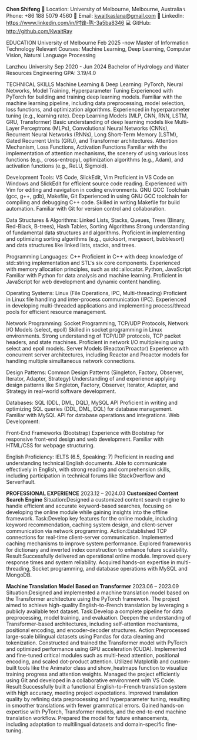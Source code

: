 **Chen Shifeng**
📍 Location: University of Melbourne, Melbourne, Australia
📞 Phone: +86 188 5079 4560
📧 Email: kwaitkaslana@gmail.com
🔗 LinkedIn: https://www.linkedin.com/in/时锋-陈-3a5ba8346
💻 GitHub: http://github.com/KwaitRay

EDUCATION
University of Melbourne  Feb 2025 -now
Master of Information Technology
Relevant Courses: Machine Learning, Deep Learning, Computer Vision, Natural Language Processing

Lanzhou University                Sep 2020 - Jun 2024
Bachelor of Hydrology and Water Resources Engineering
GPA: 3.19/4.0

TECHNICAL SKILLS
Machine Learning & Deep Learning:
PyTorch, Neural Networks, Model Training, Hyperparameter Tuning
Experienced with PyTorch for building and training deep learning models. Familiar with the machine learning pipeline, including data preprocessing, model selection, loss functions, and optimization algorithms. Experienced in hyperparameter tuning (e.g., learning rate).
Deep Learning Models (MLP, CNN, RNN, LSTM, GRU, Transformer)
Basic understanding of deep learning models like Multi-Layer Perceptrons (MLPs), Convolutional Neural Networks (CNNs), Recurrent Neural Networks (RNNs), Long Short-Term Memory (LSTM), Gated Recurrent Units (GRU), and Transformer architectures.
Attention Mechanism, Loss Functions, Activation Functions
Familiar with the implementation of attention mechanisms, the scenery of using various loss functions (e.g., cross-entropy), optimization algorithms (e.g., Adam), and activation functions (e.g., ReLU, Sigmoid).

Development Tools:
VS Code, SlickEdit, Vim
Proficient in VS Code on Windows and SlickEdit for efficient source code reading. Experienced with Vim for editing and navigation in coding environments.
GNU GCC Toolchain (gcc, g++, gdb), Makefile, Git
Experienced in using GNU GCC toolchain for compiling and debugging C++ code. Skilled in writing Makefile for build automation. Familiar with Git for version control and collaboration.

Data Structures & Algorithms:
Linked Lists, Stacks, Queues, Trees (Binary, Red-Black, B-trees), Hash Tables, Sorting Algorithms
Strong understanding of fundamental data structures and algorithms. Proficient in implementing and optimizing sorting algorithms (e.g., quicksort, mergesort, bubblesort) and data structures like linked lists, stacks, and trees.

Programming Languages:
C++
Proficient in C++ with deep knowledge of std::string implementation and STL's six core components. Experienced with memory allocation principles, such as std::allocator.
Python, JavaScript
Familiar with Python for data analysis and machine learning. Proficient in JavaScript for web development and dynamic content handling.

Operating Systems:
Linux (File Operations, IPC, Multi-threading)
Proficient in Linux file handling and inter-process communication (IPC). Experienced in developing multi-threaded applications and implementing process/thread pools for efficient resource management.

Network Programming:
Socket Programming, TCP/UDP Protocols, Network I/O Models (select, epoll)
Skilled in socket programming in Linux environments. Strong understanding of TCP/UDP protocols, TCP packet headers, and state machines. Proficient in network I/O multiplexing using select and epoll models.
Server Models (Reactor/Proactor)
Experience with concurrent server architectures, including Reactor and Proactor models for handling multiple simultaneous network connections.

Design Patterns:
Common Design Patterns (Singleton, Factory, Observer, Iterator, Adapter, Strategy)
Understanding of and experience applying design patterns like Singleton, Factory, Observer, Iterator, Adapter, and Strategy in real-world software development.

Databases:
SQL (DDL, DML, DQL), MySQL API
Proficient in writing and optimizing SQL queries (DDL, DML, DQL) for database management. Familiar with MySQL API for database operations and integrations.
Web Development:

Front-End Frameworks (Bootstrap)
Experience with Bootstrap for responsive front-end design and web development. Familiar with HTML/CSS for webpage structuring.

English Proficiency:
IELTS (6.5, Speaking: 7)
Proficient in reading and understanding technical English documents. Able to communicate effectively in English, with strong reading and comprehension skills, including participation in technical forums like StackOverflow and ServerFault.

**PROFESSIONAL EXPERIENCE**
2023.12 – 2024.03
**Customized Content Search Engine**
Situation:Designed a customized content search engine to handle efficient and accurate keyword-based searches, focusing on developing the online module while gaining insights into the offline framework.
Task:Develop key features for the online module, including keyword recommendation, caching system design, and client-server communication via network programming.
Action:Established TCP connections for real-time client-server communication.
Implemented caching mechanisms to improve system performance.
Explored frameworks for dictionary and inverted index construction to enhance future scalability.
Result:Successfully delivered an operational online module.
Improved query response times and system reliability.
Acquired hands-on expertise in multi-threading, Socket programming, and database operations with MySQL and MongoDB.


**Machine Translation Model Based on Transformer**
2023.06 – 2023.09
Situation:Designed and implemented a machine translation model based on the Transformer architecture using the PyTorch framework. The project aimed to achieve high-quality English-to-French translation by leveraging a publicly available text dataset.
Task:Develop a complete pipeline for data preprocessing, model training, and evaluation.
Deepen the understanding of Transformer-based architectures, including self-attention mechanisms, positional encoding, and encoder-decoder structures.
Action:Preprocessed large-scale bilingual datasets using Pandas for data cleaning and tokenization.
Constructed and trained the Transformer model with PyTorch and optimized performance using GPU acceleration (CUDA).
Implemented and fine-tuned critical modules such as multi-head attention, positional encoding, and scaled dot-product attention.
Utilized Matplotlib and custom-built tools like the Animator class and show_heatmaps function to visualize training progress and attention weights.
Managed the project efficiently using Git and developed in a collaborative environment with VS Code.
Result:Successfully built a functional English-to-French translation system with high accuracy, meeting project expectations.
Improved translation quality by refining data preprocessing and hyperparameter tuning, resulting in smoother translations with fewer grammatical errors.
Gained hands-on expertise with PyTorch, Transformer models, and the end-to-end machine translation workflow.
Prepared the model for future enhancements, including adaptation to multilingual datasets and domain-specific fine-tuning.


